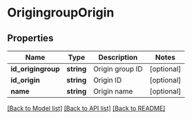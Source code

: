 # OrigingroupOrigin

## Properties
Name | Type | Description | Notes
------------ | ------------- | ------------- | -------------
**id_origingroup** | **string** | Origin group ID | [optional] 
**id_origin** | **string** | Origin ID | [optional] 
**name** | **string** | Origin name | [optional] 

[[Back to Model list]](../README.md#documentation-for-models) [[Back to API list]](../README.md#documentation-for-api-endpoints) [[Back to README]](../README.md)


